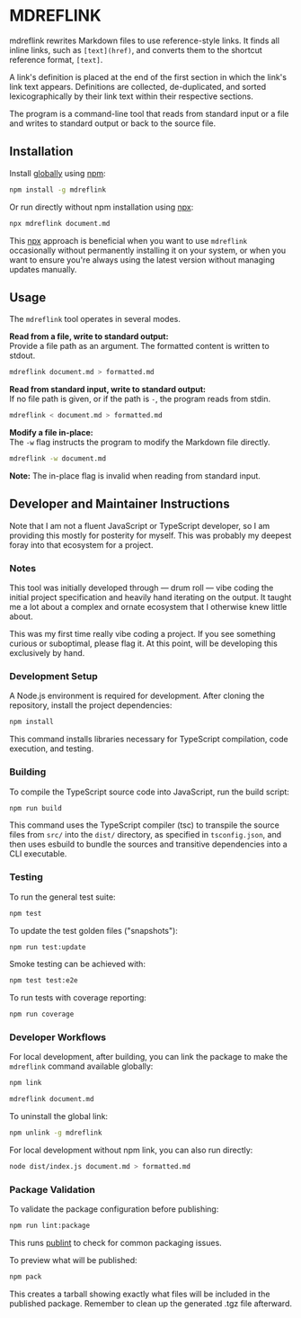 # MDREFLINK

mdreflink rewrites Markdown files to use reference-style links. It finds all
inline links, such as `[text](href)`, and converts them to the shortcut
reference format, `[text]`.

A link's definition is placed at the end of the first section in which the
link's link text appears. Definitions are collected, de-duplicated, and sorted
lexicographically by their link text within their respective sections.

The program is a command-line tool that reads from standard input or a file
and writes to standard output or back to the source file.

## Installation

Install [globally] using [npm]:

```bash
npm install -g mdreflink
```

Or run directly without npm installation using [npx]:

```bash
npx mdreflink document.md
```

This [npx] approach is beneficial when you want to use `mdreflink`
occasionally without permanently installing it on your system, or when you
want to ensure you're always using the latest version without managing
updates manually.

[globally]: https://docs.npmjs.com/downloading-and-installing-packages-globally
[npm]: https://docs.npmjs.com/
[npx]: https://docs.npmjs.com/cli/v10/commands/npx

## Usage

The `mdreflink` tool operates in several modes.

**Read from a file, write to standard output:**\
Provide a file path as an argument. The formatted content is written to
stdout.

```bash
mdreflink document.md > formatted.md
```

**Read from standard input, write to standard output:**\
If no file path is given, or if the path is `-`, the program reads from
stdin.

```bash
mdreflink < document.md > formatted.md
```

**Modify a file in-place:**\
The `-w` flag instructs the program to modify the Markdown file directly.

```bash
mdreflink -w document.md
```

**Note:** The in-place flag is invalid when reading from standard input.

## Developer and Maintainer Instructions

Note that I am not a fluent JavaScript or TypeScript developer, so I am
providing this mostly for posterity for myself.  This was probably my deepest
foray into that ecosystem for a project.

### Notes

This tool was initially developed through — drum roll — vibe coding the initial
project specification and heavily hand iterating on the output.  It taught me
a lot about a complex and ornate ecosystem that I otherwise knew little about.

This was my first time really vibe coding a project.  If you see something
curious or suboptimal, please flag it.  At this point, will be developing this
exclusively by hand.

### Development Setup

A Node.js environment is required for development. After cloning the
repository, install the project dependencies:

```bash
npm install
```

This command installs libraries necessary for TypeScript compilation,
code execution, and testing.

### Building

To compile the TypeScript source code into JavaScript, run the build
script:

```bash
npm run build
```

This command uses the TypeScript compiler (tsc) to transpile the source
files from `src/` into the `dist/` directory, as specified in
`tsconfig.json`, and then uses esbuild to bundle the sources and transitive
dependencies into a CLI executable.

### Testing

To run the general test suite:

```bash
npm test
```

To update the test golden files ("snapshots"):

```bash
npm run test:update
```

Smoke testing can be achieved with:

```bash
npm test test:e2e
```

To run tests with coverage reporting:

```bash
npm run coverage
```

### Developer Workflows

For local development, after building, you can link the package to make
the `mdreflink` command available globally:

```bash
npm link
```

```bash
mdreflink document.md
```

To uninstall the global link:

```bash
npm unlink -g mdreflink
```

For local development without npm link, you can also run directly:

```bash
node dist/index.js document.md > formatted.md
```

### Package Validation

To validate the package configuration before publishing:

```bash
npm run lint:package
```

This runs [publint] to check for common packaging issues.

To preview what will be published:

```bash
npm pack
```

This creates a tarball showing exactly what files will be included in the
published package. Remember to clean up the generated .tgz file
afterward.

[publint]: https://publint.dev/
